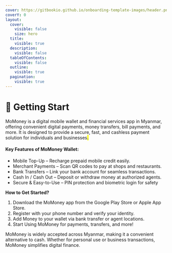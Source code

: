 ```yaml
---
cover: https://gitbookio.github.io/onboarding-template-images/header.png
coverY: 0
layout:
  cover:
    visible: false
    size: hero
  title:
    visible: true
  description:
    visible: false
  tableOfContents:
    visible: false
  outline:
    visible: true
  pagination:
    visible: true
---
```


# 📗 Getting Start

MoMoney is a digital mobile wallet and financial services app in Myanmar, offering convenient digital payments, money transfers, bill payments, and more. It is designed to provide a secure, fast, and cashless payment solution for individuals and businesses<mark style="color:blue;">.</mark>

#### **Key Features of MoMoney Wallet:**

* Mobile Top-Up – Recharge prepaid mobile credit easily.
* Merchant Payments – Scan QR codes to pay at shops and restaurants.
* Bank Transfers – Link your bank account for seamless transactions.
* Cash In / Cash Out – Deposit or withdraw money at authorized agents.
* Secure & Easy-to-Use – PIN protection and biometric login for safety

**How to Get Started?**

1. Download the MoMoney app from the Google Play Store or Apple App Store.
2. Register with your phone number and verify your identity.
3. Add Money to your wallet via bank transfer or agent locations.
4. Start Using MoMoney for payments, transfers, and more!

MoMoney is widely accepted across Myanmar, making it a convenient alternative to cash. Whether for personal use or business transactions, MoMoney simplifies digital finance.

